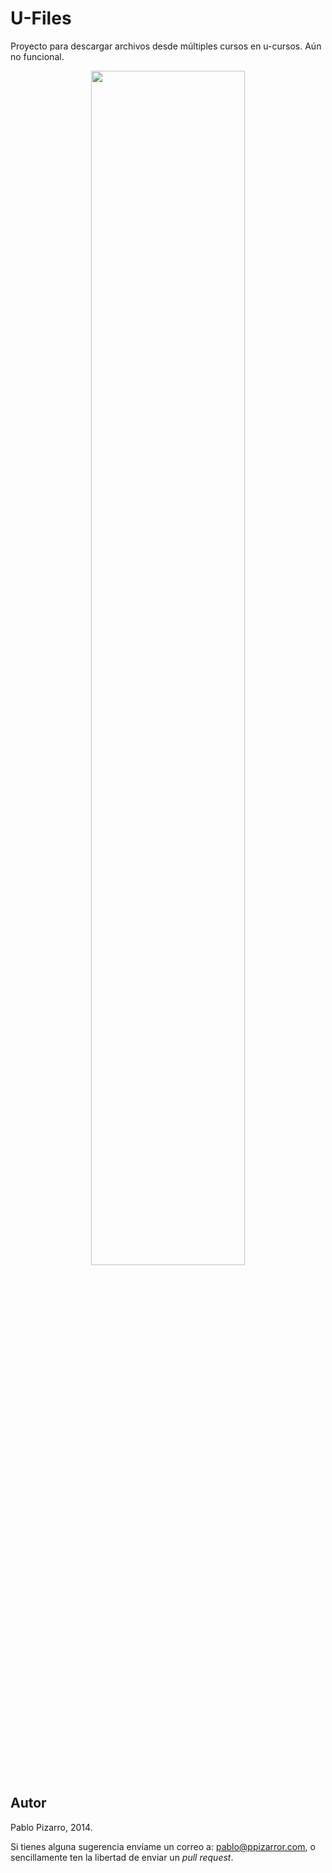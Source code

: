 # U-Files
Proyecto para descargar archivos desde múltiples cursos en u-cursos. Aún no funcional.

<p align="center">
<img src="https://res.ppizarror.com/images/u-files/captura1.PNG" width="70%px">
</p>

## Autor

Pablo Pizarro, 2014.

Si tienes alguna sugerencia envíame un correo a: [pablo@ppizarror.com](mailto:pablo@ppizarror.com), o sencillamente ten la libertad de enviar un _pull request_.
